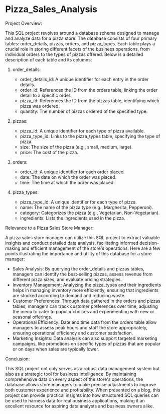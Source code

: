 # Pizza_Sales_Analysis
 
 Project Overview:

This SQL project revolves around a database schema designed to manage and analyze data for a pizza store. The database consists of four primary tables: order_details, pizzas, orders, and pizza_types. Each table plays a crucial role in storing different facets of the business operations, from individual orders to the types of pizzas offered. Below is a detailed description of each table and its columns:

1. order_details:
   - order_details_id: A unique identifier for each entry in the order details.
   - order_id: References the ID from the orders table, linking the order detail to a specific order.
   - pizza_id: References the ID from the pizzas table, identifying which pizza was ordered.
   - quantity: The number of pizzas ordered of the specified type.

2. pizzas:
   - pizza_id: A unique identifier for each type of pizza available.
   - pizza_type_id: Links to the pizza_types table, specifying the type of pizza.
   - size: The size of the pizza (e.g., small, medium, large).
   - price: The cost of the pizza.

3. orders:
   - order_id: A unique identifier for each order placed.
   - date: The date on which the order was placed.
   - time: The time at which the order was placed.

4. pizza_types:
   - pizza_type_id: A unique identifier for each type of pizza.
   - name: The name of the pizza type (e.g., Margherita, Pepperoni).
   - category: Categorizes the pizza (e.g., Vegetarian, Non-Vegetarian).
   - ingredients: Lists the ingredients used in the pizza.

Relevance to a Pizza Sales Store Manager:

A pizza sales store manager can utilize this SQL project to extract valuable insights and conduct detailed data analysis, facilitating informed decision-making and efficient management of the store's operations. Here are a few points illustrating the importance and utility of this database for a store manager:

- Sales Analysis: By querying the order_details and pizzas tables, managers can identify the best-selling pizzas, assess revenue from different pizza sizes, and evaluate pricing strategies.
- Inventory Management: Analyzing the pizza_types and their ingredients helps in managing inventory more efficiently, ensuring that ingredients are stocked according to demand and reducing waste.
- Customer Preferences: Through data gathered in the orders and pizzas tables, managers can track customer preferences over time, adjusting the menu to cater to popular choices and experimenting with new or seasonal offerings.
- Operational Efficiency: Date and time data from the orders table allow managers to assess peak hours and staff the store appropriately, ensuring operational efficiency and customer satisfaction.
- Marketing Insights: Data analysis can also support targeted marketing campaigns, like promotions on specific types of pizzas that are popular or on days when sales are typically lower.

Conclusion:

This SQL project not only serves as a robust data management system but also as a strategic tool for business intelligence. By maintaining comprehensive data on every aspect of the store's operations, the database allows store managers to make precise adjustments to improve both customer experience and profitability. When presented on a blog, this project can provide practical insights into how structured SQL queries can be used to harness data for real business applications, making it an excellent resource for aspiring data analysts and business owners alike.
